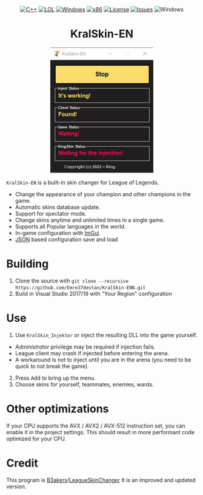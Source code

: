 ﻿<div align="center">

[![C++](https://img.shields.io/badge/Language-C%2B%2B-%23f34b7d.svg?style=plastic)](https://en.wikipedia.org/wiki/C%2B%2B)
[![LOL](https://img.shields.io/badge/Game-League%20of%20Legends-445fa5.svg?style=plastic)](https://na.leagueoflegends.com)
[![Windows](https://img.shields.io/badge/Platform-Windows-0078d7.svg?style=plastic)](https://en.wikipedia.org/wiki/Microsoft_Windows)
[![x86](https://img.shields.io/badge/Arch-x86-red.svg?style=plastic)](https://en.wikipedia.org/wiki/X86)
[![License](https://img.shields.io/github/license/Emre37destan/KralSkin-EN.svg?style=plastic)](LICENSE)
[![Issues](https://img.shields.io/github/issues/Emre37destan/KralSkin-EN.svg?style=plastic)](https://github.com/Emre37destan/KralSkin-EN/issues)
![Windows](https://github.com/Emre37destan/KralSkin-EN/workflows/Windows/badge.svg?branch=main&event=push)
# **KralSkin-EN**
<img src="https://raw.githubusercontent.com/Emre37destan/KralSkin-EN/main/KralSkin-EN.png">
</div>

`KralSkin-EN` is a built-in skin changer for League of Legends.
- Change the appearance of your champion and other champions in the game.
- Automatic skins database update.
- Support for spectator mode.
- Change skins anytime and unlimited times in a single game.
- Supports all Popular languages ​​in the world.
- In-game configuration with <a href="https://github.com/ocornut/imgui">ImGui</a>.
- <a href="https://github.com/nlohmann/json">JSON</a> based configuration save and load

# Building
1. Clone the source with `git clone --recursive https://github.com/Emre37destan/KralSkin-ENN.git`
2. Build in Visual Studio 2017/19 with "Your Region" configuration

# Use
1. Use `KralSkin_Injektor` or inject the resulting DLL into the game yourself.
- *Administrator* privilege may be required if injection fails.
- League client may crash if injected before entering the arena.
- A workaround is not to inject until you are in the arena (you need to be quick to not break the game).
2. Press <kbd>Add</kbd> to bring up the menu.
3. Choose skins for yourself, teammates, enemies, wards.

# Other optimizations
If your CPU supports the AVX / AVX2 / AVX-512 instruction set, you can enable it in the project settings. This should result in more performant code optimized for your CPU.

# Credit
This program is <a href="https://github.com/R3nzTheCodeGOD">B3akers</a>/<a href="https://github.com/R3nzTheCodeGOD/R3nzSkin">LeagueSkinChanger</a> It is an improved and updated version.
